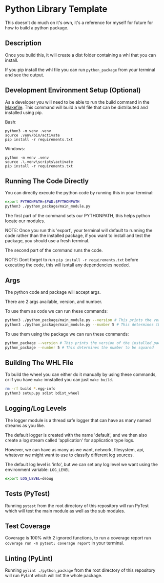 # Python Library Template

This doesn't do much on it's own, it's a reference for myself for future for how to build a python package.
<br>


## Description

Once you build this, it will create a dist folder containing a whl that you can install.

If you pip install the whl file you can run `python_package` from your terminal and see the output.


## Development Environment Setup (Optional)

As a developer you will need to be able to run the build command in the [Makefile](./makefile). This command will build a whl file that can be distributed and installed using pip.

Bash:
```
python3 -m venv .venv
source .venv/bin/activate
pip install -r requirements.txt
```

Windows:
```
python -m venv .venv
source .\.venv\scripts\activate
pip install -r requirements.txt
```


## Running The Code Directly

You can directly execute the python code by running this in your terminal:

```bash
export PYTHONPATH=$PWD:$PYTHONPATH
python3 ./python_package/main_module.py
```

The first part of the command sets our PYTHONPATH, this helps python locate our modules. 

NOTE: Once you run this 'export', your terminal will default to running the code rather than the installed package, if you want to install and test the package, you should use a fresh terminal.

The second part of the command runs the code.

NOTE: Dont forget to run `pip install -r requirements.txt` before executing the code, this will isntall any dependencies needed.


## Args

The python code and package will accept args.

There are 2 args available, version, and number.

To use them as code we can run these commands:

```bash
python3 ./python_package/main_module.py --version # This prints the version of the installed package
python3 ./python_package/main_module.py --number 5 # This determines the number to be squared
```

To use them using the package we can run these commands:

```bash
python_package --version # This prints the version of the installed package
python_package --number 5 # This determines the number to be squared
```


## Building The WHL File

To build the wheel you can either do it manually by using these commands, or if you have `make` innstalled you can just `make build`.

```bash
rm -rf build *.egg-info
python3 setup.py sdist bdist_wheel
```


## Logging/Log Levels

The logger module is a thread safe logger that can have as many named streams as you like.

The default logger is created with the name 'default', and we then also create a log stream called 'application' for application type logs.

However, we can have as many as we want, network, filesystem, api, whatever we might want to use to classify different log sources.

The default log level is 'info', but we can set any log level we want using the environment variable: `LOG_LEVEL`

```bash
export LOG_LEVEL=debug
```


## Tests (PyTest)

Running `pytest` from the root directory of this repository will run PyTest which will test the main module as well as the sub modules.


## Test Coverage

Coverage is 100% with 2 ignored functions, to run a coverage report run `coverage run -m pytest; coverage report` in your terminal.


## Linting (PyLint)

Running `pylint ./python_package` from the root directory of this repository will run PyLint which will lint the whole package.


